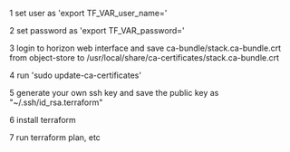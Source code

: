 1 set user as 'export TF_VAR_user_name=<username>'

2 set password as 'export TF_VAR_password=<password>'

3 login to horizon web interface and save ca-bundle/stack.ca-bundle.crt from object-store to /usr/local/share/ca-certificates/stack.ca-bundle.crt

4 run 'sudo update-ca-certificates'

5 generate your own ssh key and save the public key as "~/.ssh/id_rsa.terraform"

6 install terraform

7 run terraform plan, etc
